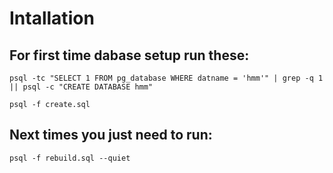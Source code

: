# Intallation 

## For first time dabase setup run these:

`psql -tc "SELECT 1 FROM pg_database WHERE datname = 'hmm'" | grep -q 1 || psql -c "CREATE DATABASE hmm"`

`psql -f create.sql`


## Next times you just need to run:

`psql -f rebuild.sql --quiet`

